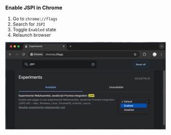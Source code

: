 ### Enable JSPI in Chrome

1. Go to `chrome://flags`
2. Search for `JSPI`
3. Toggle `Enabled` state
4. Relaunch browser

![Show Enable](chrome.png "enable JSPI")
